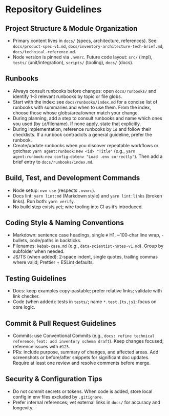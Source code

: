 # Repository Guidelines

## Project Structure & Module Organization
- Primary content lives in `docs/` (specs, architecture, references). See: `docs/product-spec-v1.md`, `docs/inventory-architecture-tech-brief.md`, `docs/technical-reference.md`.
- Node version is pinned via `.nvmrc`. Future code layout: `src/` (impl), `tests/` (unit/integration), `scripts/` (tooling), `docs/` (docs).

## Runbooks
- Always consult runbooks before changes: open `docs/runbooks/` and identify 1–3 relevant runbooks by topic or file globs.
- Start with the index: see `docs/runbooks/index.md` for a concise list of runbooks with summaries and when to use them. From the index, choose those whose globs/area/owner match your change.
- During planning, add a step to consult runbooks and name which ones you used (by `id`/filename). If none apply, state that explicitly.
- During implementation, reference runbooks by `id` and follow their checklists. If a runbook contradicts a general guideline, prefer the runbook.
- Create/update runbooks when you discover repeatable workflows or gotchas: `yarn agent:runbook:new <id> "Title"` (e.g., `yarn agent:runbook:new config-dotenv "Load .env correctly"`). Then add a brief entry to `docs/runbooks/index.md`.

## Build, Test, and Development Commands
- Node setup: `nvm use` (respects `.nvmrc`).
- Docs lint: `yarn lint:md` (Markdown style) and `yarn lint:links` (broken links). Run both: `yarn verify`.
- No build step exists yet; wire tooling into CI as it’s introduced.

## Coding Style & Naming Conventions
- Markdown: sentence case headings, single `#` H1, ~100‑char line wrap, `-` bullets, code/paths in backticks.
- Filenames: `kebab-case.md` (e.g., `data-scientist-notes-v1.md`). Group by subfolder when needed.
- JS/TS (when added): 2‑space indent, single quotes, trailing commas where valid; Prettier + ESLint defaults.

## Testing Guidelines
- Docs: keep examples copy‑pastable; prefer relative links; validate with link checker.
- Code (when added): tests in `tests/`; name `*.test.{ts,js}`; focus on core logic.

## Commit & Pull Request Guidelines
- Commits: use Conventional Commits (e.g., `docs: refine technical reference`, `feat: add inventory schema draft`). Keep changes focused; reference issues with `#123`.
- PRs: include purpose, summary of changes, and affected areas. Add screenshots or before/after snippets for significant doc updates. Require at least one review and resolve comments before merge.

## Security & Configuration Tips
- Do not commit secrets or tokens. When code is added, store local config in env files excluded by `.gitignore`.
- Prefer internal references; vet external links in `docs/` for accuracy and longevity.
